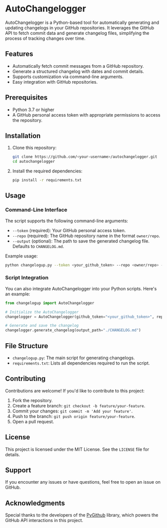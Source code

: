 # AutoChangelogger

AutoChangelogger is a Python-based tool for automatically generating and updating changelogs in your GitHub repositories. It leverages the GitHub API to fetch commit data and generate changelog files, simplifying the process of tracking changes over time.

## Features

- Automatically fetch commit messages from a GitHub repository.
- Generate a structured changelog with dates and commit details.
- Supports customization via command-line arguments.
- Easy integration with GitHub repositories.

## Prerequisites

- Python 3.7 or higher
- A GitHub personal access token with appropriate permissions to access the repository.

## Installation

1. Clone this repository:
   ```bash
   git clone https://github.com/<your-username>/autochangelogger.git
   cd autochangelogger
   ```
2. Install the required dependencies:
   ```bash
   pip install -r requirements.txt
   ```

## Usage

### Command-Line Interface

The script supports the following command-line arguments:

- `--token` (required): Your GitHub personal access token.
- `--repo` (required): The GitHub repository name in the format `owner/repo`.
- `--output` (optional): The path to save the generated changelog file. Defaults to `CHANGELOG.md`.

Example usage:

```bash
python changelogup.py --token <your_github_token> --repo <owner/repo> --output ./CHANGELOG.md
```

### Script Integration

You can also integrate AutoChangelogger into your Python scripts. Here's an example:

```python
from changelogup import AutoChangelogger

# Initialize the AutoChangelogger
changelogger = AutoChangelogger(github_token="<your_github_token>", repo_name="owner/repo")

# Generate and save the changelog
changelogger.generate_changelog(output_path="./CHANGELOG.md")
```

## File Structure

- `changelogup.py`: The main script for generating changelogs.
- `requirements.txt`: Lists all dependencies required to run the script.

## Contributing

Contributions are welcome! If you'd like to contribute to this project:

1. Fork the repository.
2. Create a feature branch: `git checkout -b feature/your-feature`.
3. Commit your changes: `git commit -m 'Add your feature'`.
4. Push to the branch: `git push origin feature/your-feature`.
5. Open a pull request.

## License

This project is licensed under the MIT License. See the `LICENSE` file for details.

## Support

If you encounter any issues or have questions, feel free to open an issue on GitHub.

## Acknowledgments

Special thanks to the developers of the [PyGithub](https://github.com/PyGithub/PyGithub) library, which powers the GitHub API interactions in this project.


